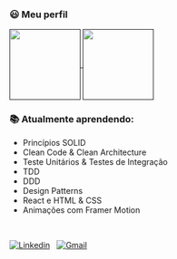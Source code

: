 ### 😃 Meu perfil 

<a href="">
  <img align="center" src="https://github-readme-stats.vercel.app/api/top-langs/?username=LemuelZara&layout=compact&langs_count=4&theme=dracula" height="125" />
</a>
<a href="">
  <img align="center" src="https://github-readme-stats.vercel.app/api?username=lemuelZara&hide=contribs,issues&theme=dracula" height="125" />
</a>

### :books: Atualmente aprendendo: 
  - Princípios SOLID
  - Clean Code & Clean Architecture
  - Teste Unitários & Testes de Integração
  - TDD
  - DDD
  - Design Patterns
  - React e HTML & CSS
  - Animações com Framer Motion

<br>

[![Linkedin](https://img.shields.io/badge/Linkedin-%F0%9F%91%8B-fff?logo=linkedin&labelColor=006494)](https://www.linkedin.com/in/lemuelZara/)
&nbsp;
[![Gmail](https://img.shields.io/badge/Gmail-%F0%9F%91%8B-fff?logo=gmail&labelColor=BB001B&logoColor=white)](mailto:lemuel.czara@gmail.com)
